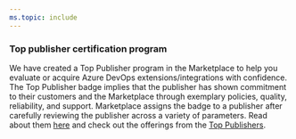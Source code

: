 ```yaml
---
ms.topic: include
---
```


### Top publisher certification program

We have created a Top Publisher program in the Marketplace to help you evaluate or acquire Azure DevOps extensions/integrations with confidence. The Top Publisher badge implies that the publisher has shown commitment to their customers and the Marketplace through exemplary policies, quality, reliability, and support. Marketplace assigns the badge to a publisher after carefully reviewing the publisher across a variety of parameters. Read about them [here](https://docs.microsoft.com/en-us/azure/devops/marketplace/trust?view=azure-devops#top-publisher) and check out the offerings from the [Top Publishers](https://marketplace.visualstudio.com/search?target=AzureDevOps&category=All%20categories&certified=certifiedpublishers&sortBy=Downloads).